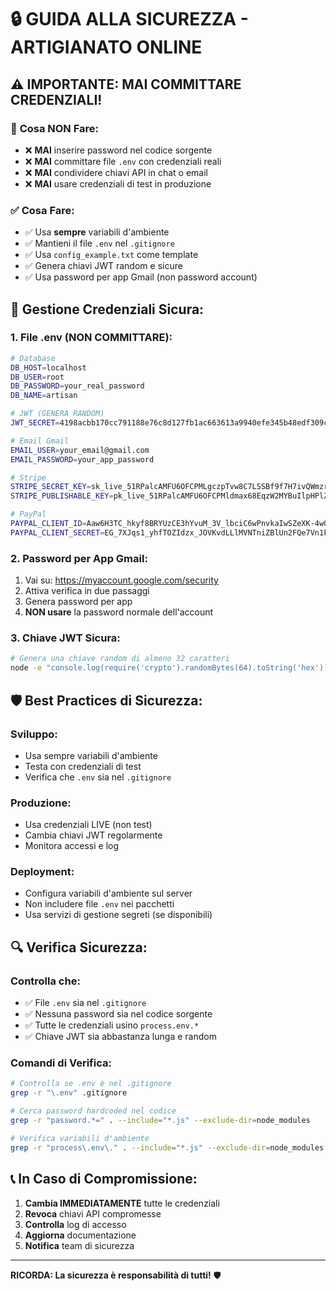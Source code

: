 # 🔒 GUIDA ALLA SICUREZZA - ARTIGIANATO ONLINE

## ⚠️ **IMPORTANTE: MAI COMMITTARE CREDENZIALI!**

### 🚨 **Cosa NON Fare:**
- ❌ **MAI** inserire password nel codice sorgente
- ❌ **MAI** committare file `.env` con credenziali reali
- ❌ **MAI** condividere chiavi API in chat o email
- ❌ **MAI** usare credenziali di test in produzione

### ✅ **Cosa Fare:**
- ✅ Usa **sempre** variabili d'ambiente
- ✅ Mantieni il file `.env` nel `.gitignore`
- ✅ Usa `config_example.txt` come template
- ✅ Genera chiavi JWT random e sicure
- ✅ Usa password per app Gmail (non password account)

## 🔐 **Gestione Credenziali Sicura:**

### **1. File .env (NON COMMITTARE):**
```bash
# Database
DB_HOST=localhost
DB_USER=root
DB_PASSWORD=your_real_password
DB_NAME=artisan

# JWT (GENERA RANDOM)
JWT_SECRET=4198acbb170cc791188e76c8d127fb1ac663613a9940efe345b48edf309c99390c451a9fbaf913e0fc7e31fe9597c4ebf95818b3424978f821d335ecae9ad7d4

# Email Gmail
EMAIL_USER=your_email@gmail.com
EMAIL_PASSWORD=your_app_password

# Stripe
STRIPE_SECRET_KEY=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
STRIPE_PUBLISHABLE_KEY=pk_live_51RPalcAMFU6OFCPMldmax68EqzW2MYBuIlpHPlZiZq4oqOlMJxsuhbuAkO4tu5aDWcB0k3uXcmIlof11czsS2ygd00MltxbBRY

# PayPal
PAYPAL_CLIENT_ID=Aaw6H3TC_hkyf8BRYUzCE3hYvuM_3V_lbciC6wPnvkaIwSZeXK-4wQeMoMMv5NT2bqgupJg6jtCOOzYJ
PAYPAL_CLIENT_SECRET=EG_7XJqs1_yhfTOZIdzx_JOVKvdLLlMVNTniZBlUn2FQe7Vn1ktl9PgdwJxRg3XHI2e1W7CCuzQtF3r3
```

### **2. Password per App Gmail:**
1. Vai su: https://myaccount.google.com/security
2. Attiva verifica in due passaggi
3. Genera password per app
4. **NON usare** la password normale dell'account

### **3. Chiave JWT Sicura:**
```bash
# Genera una chiave random di almeno 32 caratteri
node -e "console.log(require('crypto').randomBytes(64).toString('hex'))"
```

## 🛡️ **Best Practices di Sicurezza:**

### **Sviluppo:**
- Usa sempre variabili d'ambiente
- Testa con credenziali di test
- Verifica che `.env` sia nel `.gitignore`

### **Produzione:**
- Usa credenziali LIVE (non test)
- Cambia chiavi JWT regolarmente
- Monitora accessi e log

### **Deployment:**
- Configura variabili d'ambiente sul server
- Non includere file `.env` nei pacchetti
- Usa servizi di gestione segreti (se disponibili)

## 🔍 **Verifica Sicurezza:**

### **Controlla che:**
- ✅ File `.env` sia nel `.gitignore`
- ✅ Nessuna password sia nel codice sorgente
- ✅ Tutte le credenziali usino `process.env.*`
- ✅ Chiave JWT sia abbastanza lunga e random

### **Comandi di Verifica:**
```bash
# Controlla se .env è nel .gitignore
grep -r "\.env" .gitignore

# Cerca password hardcoded nel codice
grep -r "password.*=" . --include="*.js" --exclude-dir=node_modules

# Verifica variabili d'ambiente
grep -r "process\.env\." . --include="*.js" --exclude-dir=node_modules
```

## 📞 **In Caso di Compromissione:**

1. **Cambia IMMEDIATAMENTE** tutte le credenziali
2. **Revoca** chiavi API compromesse
3. **Controlla** log di accesso
4. **Aggiorna** documentazione
5. **Notifica** team di sicurezza

---

**RICORDA: La sicurezza è responsabilità di tutti!** 🛡️

